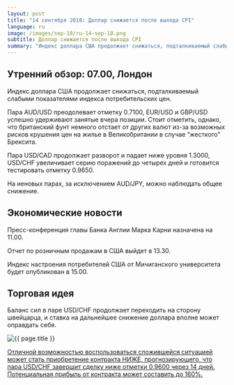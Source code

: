 ```yaml
---
layout: post
title: "14 сентября 2018: Доллар снижается после выхода CPI"
language: ru
image: /images/sep-18/ru-14-sep-18.png
subtitle: Доллар снижается после выхода CPI
summary: "Индекс доллара США продолжает снижаться, подталкиваемый слабыми показателями индекса потребительских цен"
---
```

## Утренний обзор: 07.00, Лондон
 
Индекс доллара США продолжает снижаться, подталкиваемый слабыми показателями индекса потребительских цен.

Пара AUD/USD преодолевает отметку 0.7100, EUR/USD и GBP/USD успешно удерживают занятые вчера позиции. Стоит отметить, однако, что британский фунт немного отстает от других валют из-за возможных рисков крушения цен на жилье в Великобритании в случае “жесткого” Брексита.

Пара USD/CAD продолжает разворот и падает ниже уровня 1.3000, USD/CHF увеличивает серию поражений до четырех дней и готовится тестировать отметку 0.9650.

На иеновых парах, за исключением AUD/JPY, можно наблюдать общее снижение.
 
## Экономические новости
 
Пресс-конференция главы Банка Англии Марка Карни назначена на 11.00.

Отчет по розничным продажам в США выйдет в 13.30.

Индекс настроения потребителей США от Мичиганского университета будет опубликован в 15.00.
 
## Торговая идея
 
Баланс сил в паре USD/CHF продолжает переходить на сторону швейцарца, и ставка на дальнейшее снижение доллара вполне может оправдать себя.

<img src="{{ site.url }}/images/sep-18/ru-14-sep-18.png" alt="{{ page.title }}"  title="{{ page.title }}">

<a href="%LINK%%?currency=USD&market=forex&underlying=frxUSDCHF&formname=higherlower&duration_amount=14&duration_units=d&amount=10&amount_type=stake&expiry_type=duration&barrier=0.9600" target="_blank">Отличной возможностью воспользоваться сложившейся ситуацией может стать приобретение контракта НИЖЕ, прогнозирующего, что пара USD/CHF завершит сделку ниже отметки 0.9600 через 14 дней. Потенциальная прибыль от контракта может составить до 160%.</a>

